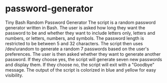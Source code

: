 # password-generator
Tiny Bash Random Password Generator
The script is a random password generator written in Bash. 
The user is asked how long they want the password to be and whether they want to include letters only, letters and numbers, or letters, numbers, and symbols. 
The password length is restricted to be between 5 and 32 characters.
The script then uses /dev/urandom to generate a random 7 passwords based on the user's preferences. 
The user is then asked whether they want to generate another password. 
If they choose yes, the script will generate seven new passwords and display them.
If they choose no, the script will exit with a "Goodbye" message.
The output of the script is colorized in blue and yellow for easy visibility. 
